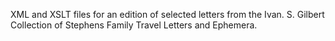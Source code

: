 XML and XSLT files for an edition of selected letters from the Ivan. S. Gilbert Collection of Stephens Family Travel Letters and Ephemera.